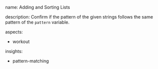 name: Adding and Sorting Lists

description: Confirm if the pattern of the given strings follows the same pattern of the `pattern` variable.

aspects:
  - workout

insights:
  - pattern-matching
